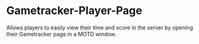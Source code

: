 # Gametracker-Player-Page
Allows players to easily view their time and score in the server by opening their Gametracker page in a MOTD window.
